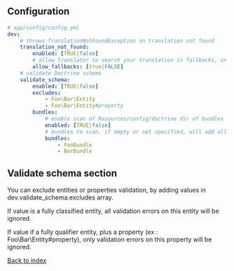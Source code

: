 Configuration
-------------

```yml
# app/config/config.yml
dev:
    # throws TranslationNotFoundException on translation not found
    translation_not_found:
        enabled: [TRUE|false]
        # allow Translator to search your translation in fallbacks, or not
        allow_fallbacks: [true|FALSE]
    # validate Doctrine schema
    validate_schema:
        enabled: [TRUE|false]
        excludes:
            - Foo\Bar\Entity
            - Foo\Bar\Entity#property
        bundles:
            # enable scan of Resources/config/doctrine dir of bundles
            enabled: [TRUE|false]
            # bundles to scan. if empty or not specified, will add all installed bundles
            bundles:
                - FooBundle
                - BarBundle
```

Validate schema section
-----------------------

You can exclude entities or properties validation, by adding values in dev.validate_schema.excludes array.

If value is a fully classified entity, all validation errors on this entity will be ignored.

If value if a fully qualifier entity, plus a property (ex : Foo\Bar\Entity#property),
only validation errors on this property will be ignored.

[Back to index](../../README.md)
